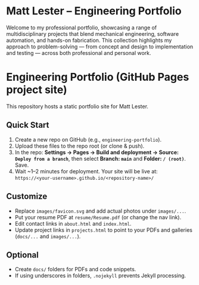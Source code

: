 # Matt Lester – Engineering Portfolio
Welcome to my professional portfolio, showcasing a range of multidisciplinary projects that blend mechanical engineering, software automation, and hands-on fabrication. This collection highlights my approach to problem-solving — from concept and design to implementation and testing — across both professional and personal work.

# Engineering Portfolio (GitHub Pages project site)

This repository hosts a static portfolio site for Matt Lester.

## Quick Start
1. Create a new repo on GitHub (e.g., `engineering-portfolio`).
2. Upload these files to the repo root (or clone & push).
3. In the repo: **Settings → Pages → Build and deployment → Source: `Deploy from a branch`**, then select **Branch: `main`** and **Folder: `/ (root)`**. Save.
4. Wait ~1–2 minutes for deployment. Your site will be live at:
   `https://<your-username>.github.io/<repository-name>/`

## Customize
- Replace `images/favicon.svg` and add actual photos under `images/...`.
- Put your resume PDF at `resume/Resume.pdf` (or change the nav link).
- Edit contact links in `about.html` and `index.html`.
- Update project links in `projects.html` to point to your PDFs and galleries (`docs/...` and `images/...`).

## Optional
- Create `docs/` folders for PDFs and code snippets.
- If using underscores in folders, `.nojekyll` prevents Jekyll processing.